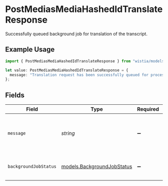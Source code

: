 # PostMediasMediaHashedIdTranslateResponse

Successfully queued background job for translation of the transcript.

## Example Usage

```typescript
import { PostMediasMediaHashedIdTranslateResponse } from "wistia/models/operations";

let value: PostMediasMediaHashedIdTranslateResponse = {
  message: "Translation request has been successfully queued for processing.",
};
```

## Fields

| Field                                                             | Type                                                              | Required                                                          | Description                                                       | Example                                                           |
| ----------------------------------------------------------------- | ----------------------------------------------------------------- | ----------------------------------------------------------------- | ----------------------------------------------------------------- | ----------------------------------------------------------------- |
| `message`                                                         | *string*                                                          | :heavy_minus_sign:                                                | N/A                                                               | Translation request has been successfully queued for processing.  |
| `backgroundJobStatus`                                             | [models.BackgroundJobStatus](../../models/backgroundjobstatus.md) | :heavy_minus_sign:                                                | Status of the background job.                                     |                                                                   |